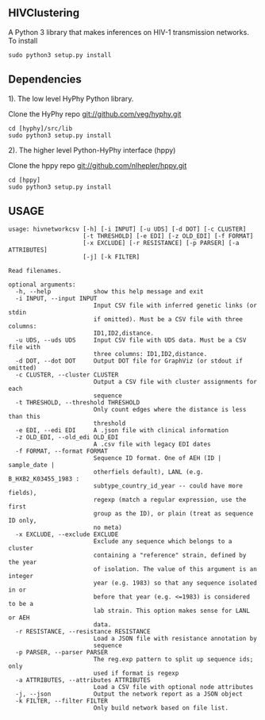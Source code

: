 HIVClustering
-------------

A Python 3 library that makes inferences on HIV-1 transmission networks.
To install

    sudo python3 setup.py install

Dependencies
------------

1). The low level HyPhy Python library. 
     
Clone the HyPhy repo <git://github.com/veg/hyphy.git>

    cd [hyphy]/src/lib
    sudo python3 setup.py install
    
2). The higher level Python-HyPhy interface (hppy)

Clone the hppy repo <git://github.com/nlhepler/hppy.git>

    cd [hppy]
    sudo python3 setup.py install

    
USAGE
-----
    usage: hivnetworkcsv [-h] [-i INPUT] [-u UDS] [-d DOT] [-c CLUSTER]
                         [-t THRESHOLD] [-e EDI] [-z OLD_EDI] [-f FORMAT]
                         [-x EXCLUDE] [-r RESISTANCE] [-p PARSER] [-a ATTRIBUTES]
                         [-j] [-k FILTER]

    Read filenames.

    optional arguments:
      -h, --help            show this help message and exit
      -i INPUT, --input INPUT
                            Input CSV file with inferred genetic links (or stdin
                            if omitted). Must be a CSV file with three columns:
                            ID1,ID2,distance.
      -u UDS, --uds UDS     Input CSV file with UDS data. Must be a CSV file with
                            three columns: ID1,ID2,distance.
      -d DOT, --dot DOT     Output DOT file for GraphViz (or stdout if omitted)
      -c CLUSTER, --cluster CLUSTER
                            Output a CSV file with cluster assignments for each
                            sequence
      -t THRESHOLD, --threshold THRESHOLD
                            Only count edges where the distance is less than this
                            threshold
      -e EDI, --edi EDI     A .json file with clinical information
      -z OLD_EDI, --old_edi OLD_EDI
                            A .csv file with legacy EDI dates
      -f FORMAT, --format FORMAT
                            Sequence ID format. One of AEH (ID | sample_date |
                            otherfiels default), LANL (e.g. B_HXB2_K03455_1983 :
                            subtype_country_id_year -- could have more fields),
                            regexp (match a regular expression, use the first
                            group as the ID), or plain (treat as sequence ID only,
                            no meta)
      -x EXCLUDE, --exclude EXCLUDE
                            Exclude any sequence which belongs to a cluster
                            containing a "reference" strain, defined by the year
                            of isolation. The value of this argument is an integer
                            year (e.g. 1983) so that any sequence isolated in or
                            before that year (e.g. <=1983) is considered to be a
                            lab strain. This option makes sense for LANL or AEH
                            data.
      -r RESISTANCE, --resistance RESISTANCE
                            Load a JSON file with resistance annotation by
                            sequence
      -p PARSER, --parser PARSER
                            The reg.exp pattern to split up sequence ids; only
                            used if format is regexp
      -a ATTRIBUTES, --attributes ATTRIBUTES
                            Load a CSV file with optional node attributes
      -j, --json            Output the network report as a JSON object
      -k FILTER, --filter FILTER
                            Only build network based on file list.
